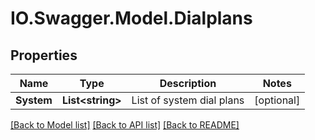 # IO.Swagger.Model.Dialplans
## Properties

Name | Type | Description | Notes
------------ | ------------- | ------------- | -------------
**System** | **List&lt;string&gt;** | List of system dial plans | [optional] 

[[Back to Model list]](../README.md#documentation-for-models) [[Back to API list]](../README.md#documentation-for-api-endpoints) [[Back to README]](../README.md)

